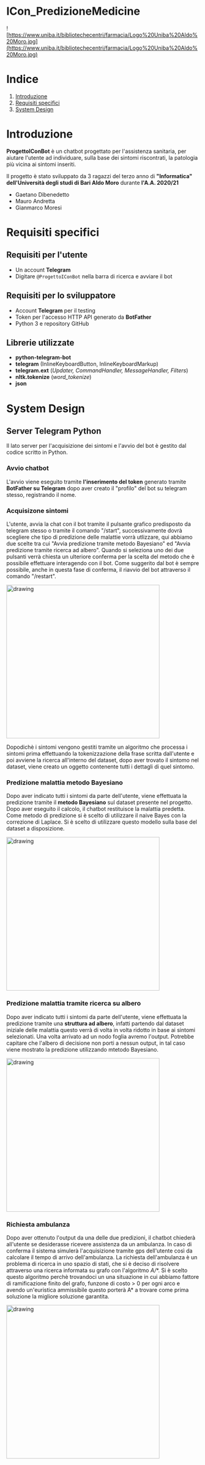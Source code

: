# ICon_PredizioneMedicine

![https://www.uniba.it/bibliotechecentri/farmacia/Logo%20Uniba%20Aldo%20Moro.jpg](https://www.uniba.it/bibliotechecentri/farmacia/Logo%20Uniba%20Aldo%20Moro.jpg)

# Indice
1. [Introduzione](#Introduzione)
2. [Requisiti specifici](#Requisiti-specifici)
3. [System Design](#System-Design)

# Introduzione

**ProgettoIConBot** è un chatbot progettato per l'assistenza sanitaria, per aiutare l'utente ad individuare, sulla base dei sintomi riscontrati, la patologia più vicina ai sintomi inseriti.

Il progetto è stato sviluppato da 3 ragazzi del terzo anno di **"Informatica" dell'Università degli studi di Bari Aldo Moro** durante **l'A.A. 2020/21**

- Gaetano Dibenedetto
- Mauro Andretta
- Gianmarco Moresi

# Requisiti specifici

## Requisiti per l'utente

- Un account **Telegram**
- Digitare `@ProgettoIConBot` nella barra di ricerca e avviare il bot

## Requisiti per lo sviluppatore

- Account **Telegram** per il testing
- Token per l'accesso HTTP API generato da **BotFather**
- Python 3 e repository GitHub

## Librerie utilizzate

- **python-telegram-bot**
- **telegram** (InlineKeyboardButton, InlineKeyboardMarkup)
- **telegram.ext** (*Updater, CommandHandler, MessageHandler, Filters*)
- **nltk.tokenize** (*word_tokenize*)
- **json**

# System Design

## Server Telegram Python

Il lato server per l'acquisizione dei sintomi e l'avvio del bot è gestito dal codice scritto in Python.

### Avvio chatbot

L'avvio viene eseguito tramite **l'inserimento del token** generato tramite **BotFather su Telegram** dopo aver creato il "profilo" del bot su telegram stesso, registrando il nome.

### Acquisizone sintomi

L'utente, avvia la chat con il bot tramite il pulsante grafico predisposto da telegram stesso o tramite il comando "/start", successivamente dovrà scegliere che tipo di predizione delle malattie vorrà utlizzare, qui abbiamo due scelte tra cui "Avvia predizione tramite metodo Bayesiano" ed "Avvia predizione tramite ricerca ad albero". Quando si seleziona uno dei due pulsanti verrà chiesta un ulteriore conferma per la scelta del metodo che è possibile effettuare interagendo con il bot. Come suggerito dal bot è sempre possibile, anche in questa fase di conferma, il riavvio del bot attraverso il comando "/restart".

<img src="documentazioneMedia/scelta.PNG" alt="drawing" width="400"/>

Dopodichè i sintomi vengono gestiti tramite un algoritmo che processa i sintomi prima effettuando la tokenizzazione della frase scritta dall'utente e poi avviene la ricerca all'interno del dataset, dopo aver trovato il sintomo nel dataset, viene creato un oggetto contenente tutti i dettagli di quel sintomo.

### Predizione malattia metodo Bayesiano

Dopo aver indicato tutti i sintomi da parte dell'utente, viene effettuata la predizione tramite il **metodo Bayesiano** sul dataset presente nel progetto. Dopo aver eseguito il calcolo, il chatbot restituisce la malattia predetta. Come metodo di predizione si è scelto di utilizzare il naive Bayes con la correzione di Laplace. Si è scelto di utilizzare questo modello sulla base del dataset a disposizione.

<img src="documentazioneMedia/finePredizioneBayes.PNG" alt="drawing" width="400"/>

### Predizione malattia tramite ricerca su albero

Dopo aver indicato tutti i sintomi da parte dell'utente, viene effettuata la predizione tramite una **struttura ad albero**, infatti partendo dal dataset iniziale delle malattia questo verrà di volta in volta ridotto in base ai sintomi selezionati. Una volta arrivato ad un nodo foglia avremo l'output. Potrebbe capitare che l'albero di decisione non porti a nessun output, in tal caso viene mostrato la predizione utilizzando mtetodo Bayesiano.

<img src="documentazioneMedia/finePredizioneAlbero.PNG" alt="drawing" width="400"/>

### Richiesta ambulanza

Dopo aver ottenuto l'output da una delle due predizioni, il chatbot chiederà all'utente se desiderasse ricevere assistenza da un ambulanza. In caso di conferma il sistema simulerà l'acquisizione tramite gps dell'utente così da calcolare il tempo di arrivo dell'ambulanza. La richiesta dell'ambulanza è un problema di ricerca in uno spazio di stati, che si è deciso di risolvere attraverso una ricerca informata su grafo con l'algoritmo **A*/**.  Si è scelto questo algoritmo perchè trovandoci un una situazione in cui abbiamo fattore di ramificazione finito del grafo, funzone di costo > 0 per ogni arco e avendo un'euristica ammissibile questo porterà A* a trovare come prima soluzione la migliore soluzione garantita.

<img src="documentazioneMedia/Ambulanza.PNG" alt="drawing" width="400"/>

